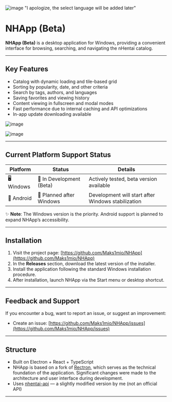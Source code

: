 ![image](https://github.com/user-attachments/assets/4e44b0ad-5aee-4d65-b965-00507798acef)
"I apologize, the select language will be added later"

# NHApp (Beta)

**NHApp (Beta)** is a desktop application for Windows, providing a convenient interface for browsing, searching, and navigating the nHentai catalog.

---

## Key Features

* Catalog with dynamic loading and tile-based grid
* Sorting by popularity, date, and other criteria
* Search by tags, authors, and languages
* Saving favorites and viewing history
* Content viewing in fullscreen and modal modes
* Fast performance due to internal caching and API optimizations
* In-app update downloading available

![image](https://github.com/user-attachments/assets/f8b75ccd-e321-4a88-84d6-d4a13a792dd4)

![image](https://github.com/user-attachments/assets/b0412d88-4496-44d0-9f47-1fde1bd592fa)


---

## Current Platform Support Status

| Platform   | Status                     | Details                                  |
|------------|----------------------------|------------------------------------------|
| 🖥️ Windows | 🚧 In Development (Beta)  | Actively tested, beta version available  |
| 📱 Android | 📅 Planned after Windows  | Development will start after Windows stabilization |

✨ **Note**: The Windows version is the priority. Android support is planned to expand NHApp’s accessibility.

---

## Installation

1. Visit the project page: [https://github.com/Maks1mio/NHApp](https://github.com/Maks1mio/NHApp)
2. In the **Releases** section, download the latest version of the installer.
3. Install the application following the standard Windows installation procedure.
4. After installation, launch NHApp via the Start menu or desktop shortcut.

---

## Feedback and Support

If you encounter a bug, want to report an issue, or suggest an improvement:

* Create an issue: [https://github.com/Maks1mio/NHApp/issues](https://github.com/Maks1mio/NHApp/issues)

---

## Structure

* Built on Electron + React + TypeScript
* NHApp is based on a fork of [Rectron](https://github.com/Maks1mio/Rectron), which serves as the technical foundation of the application. Significant changes were made to the architecture and user interface during development.
* Uses [nhentai-api](https://github.com/Zekfad/nhentai-api) — a slightly modified version by me (not an official API)

---
